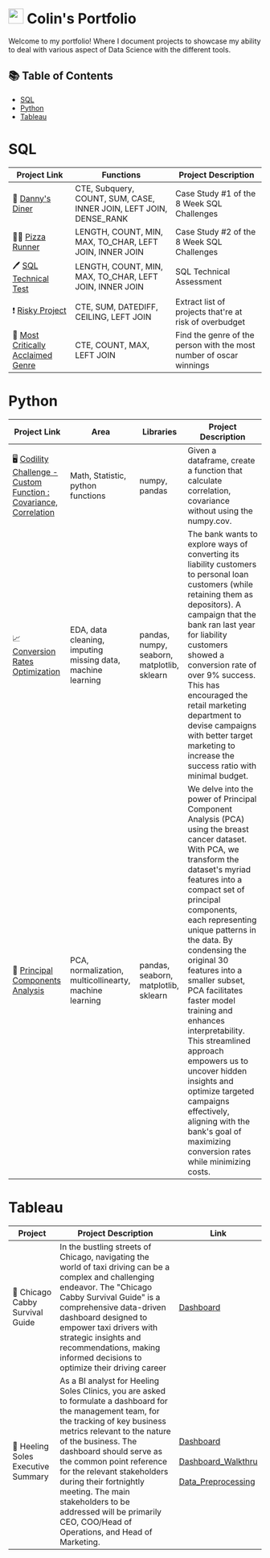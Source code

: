 <h1><img src="https://emojis.slackmojis.com/emojis/images/1531849430/4246/blob-sunglasses.gif?1531849430" width="30"/> Colin's Portfolio</h1> 
Welcome to my portfolio! Where I document projects to showcase my ability to deal with various aspect of Data Science with the different tools.

## 📚 Table of Contents
- [SQL](#sql)
- [Python](#python)
- [Tableau](#tableau)

# SQL
| Project Link | Functions | Project Description |
|---|---|---|
| 🍔  [Danny's Diner](https://github.com/colinlim84/Danny-s-Diner/blob/main/README.md) | CTE, Subquery, COUNT, SUM, CASE, INNER JOIN, LEFT JOIN, DENSE_RANK | Case Study #1 of the 8 Week SQL Challenges |
| 🛵💨 [Pizza Runner](https://github.com/colinlim84/Pizza-Runner/blob/main/README.md) | LENGTH, COUNT, MIN, MAX, TO_CHAR, LEFT JOIN, INNER JOIN | Case Study #2 of the 8 Week SQL Challenges |
| 🖊️ [SQL Technical Test](https://gist.github.com/colinlim84/fa3f557403caae554e670b609bb3ba71) | LENGTH, COUNT, MIN, MAX, TO_CHAR, LEFT JOIN, INNER JOIN | SQL Technical Assessment |
| ❗️  [Risky Project](https://github.com/colinlim84/StrataScratch/blob/main/README.md) | CTE, SUM, DATEDIFF, CEILING, LEFT JOIN | Extract list of projects that're at risk of overbudget |
| 💯  [Most Critically Acclaimed Genre](https://github.com/colinlim84/sql_netflix/blob/main/README.md) | CTE, COUNT, MAX, LEFT JOIN | Find the genre of the person with the most number of oscar winnings |




# Python
| Project Link | Area | Libraries |  Project Description |
|---|---|---|---|
| 🖥 [Codility Challenge - Custom Function : Covariance, Correlation](https://github.com/colinlim84/cov_corr_func/blob/main/%20Covariance%2C%20Correlation.ipynb) | Math, Statistic, python functions | numpy, pandas | Given a dataframe, create a function that calculate correlation, covariance without using the numpy.cov. |
| 📈 [Conversion Rates Optimization](https://github.com/colinlim84/optimizing_pl_conversion/blob/main/optimizing_personal_loan_conversion_rates.ipynb) | EDA, data cleaning, imputing missing data, machine learning  | pandas, numpy, seaborn, matplotlib, sklearn | The bank wants to explore ways of converting its liability customers to personal loan customers (while retaining them as depositors). A campaign that the bank ran last year for liability customers showed a conversion rate of over 9% success. This has encouraged the retail marketing department to devise campaigns with better target marketing to increase the success ratio with minimal budget. |
| 🧮 [Principal Components Analysis](https://github.com/colinlim84/pca/blob/main/Principal%20Components%20Analysis.ipynb) | PCA, normalization, multicollinearty, machine learning  | pandas, seaborn, matplotlib, sklearn | We delve into the power of Principal Component Analysis (PCA) using the breast cancer dataset. With PCA, we transform the dataset's myriad features into a compact set of principal components, each representing unique patterns in the data. By condensing the original 30 features into a smaller subset, PCA facilitates faster model training and enhances interpretability. This streamlined approach empowers us to uncover hidden insights and optimize targeted campaigns effectively, aligning with the bank's goal of maximizing conversion rates while minimizing costs. |






# Tableau
| Project | Project Description | Link |
|---|---|---|
| 🚗   Chicago Cabby Survival Guide | In the bustling streets of Chicago, navigating the world of taxi driving can be a complex and challenging endeavor. The "Chicago Cabby Survival Guide" is a comprehensive data-driven dashboard designed to empower taxi drivers with strategic insights and recommendations, making informed decisions to optimize their driving career   | [Dashboard](https://public.tableau.com/app/profile/colin.lim1062/viz/ChicagoCabbySurvivalGuide/ChicagoTaxi) |
| 🏥  Heeling Soles Executive Summary | As a BI analyst for Heeling Soles Clinics, you are asked to formulate a dashboard for the management team, for the tracking of key business metrics relevant to the nature of the business. The dashboard should serve as the common point reference for the relevant stakeholders during their fortnightly meeting. The main stakeholders to be addressed will be primarily CEO, COO/Head of Operations, and Head of Marketing. | [Dashboard](https://public.tableau.com/app/profile/colin.lim1062/viz/HeelingSolesExecutiveSummary/HeelingSolesExecutiveSummary) <br><br> [Dashboard_Walkthru](https://github.com/colinlim84/storage/blob/main/Dashboard_Walkthru.pdf) <br><br> [Data_Preprocessing](https://github.com/colinlim84/storage/blob/main/Doc_anywhere_data_processing.ipynb)|


